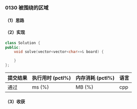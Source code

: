 ### 0130 被围绕的区域

#### （1）思路

#### （2）实现

```cpp
class Solution {
public:
    void solve(vector<vector<char>>& board) {

    }
};
```

| 提交结果 | 执行用时 (pctl%) | 内存消耗 (pctl%) | 语言 |
|:---------|:-----------------|:-----------------|:-----|
| 通过     |  ms (%)   |  MB (%)  | cpp  |

#### （3）收获
